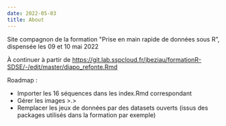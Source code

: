 ```yaml
---
date: 2022-05-03
title: About
---
```


Site compagnon de la formation "Prise en main rapide de données sous R", dispensée les 09 et 10 mai 2022

À continuer à partir de https://git.lab.sspcloud.fr/jbeziau/formationR-SDSE/-/edit/master/diapo_refonte.Rmd

Roadmap :
* Importer les 16 séquences dans les index.Rmd correspondant
* Gérer les images >.>
* Remplacer les jeux de données par des datasets ouverts (issus des packages utilisés dans la formation par exemple)
